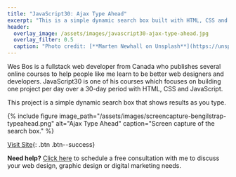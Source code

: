 ```yaml
---
title: "JavaScript30: Ajax Type Ahead"
excerpt: "This is a simple dynamic search box built with HTML, CSS and JavaScript as part of the JavaScript30 course."
header:
  overlay_image: /assets/images/javascript30-ajax-type-ahead.jpg
  overlay_filter: 0.5
  caption: "Photo credit: [**Marten Newhall on Unsplash**](https://unsplash.com/photos/uAFjFsMS3YY)"
---
```


Wes Bos is a fullstack web developer from Canada who publishes several online courses to help people like me learn to be better web designers and developers.  JavaScript30 is one of his courses which focuses on building one project per day over a 30-day period with HTML, CSS and JavaScript.

This project is a simple dynamic search box that shows results as you type.

{% include figure image_path="/assets/images/screencapture-bengilstrap-typeahead.png" alt="Ajax Type Ahead" caption="Screen capture of the search box." %}

[Visit Site](https://bengilstrap.com/typeahead){: .btn .btn--success}

<p class="notice--info"><b>Need help?</b>  <a href="/free-consultation/">Click here</a> to schedule a free consultation with me to discuss your web design, graphic design or digital marketing needs.</p>